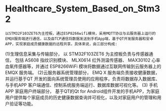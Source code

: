# Healthcare_System_Based_on_Stm32
    以STM32F103ZET6为主控板，通过ESP8266wifi模块，采用MQTT协议与云服务器上运行的EMQX服务端进行通信，以及由TCP通信将数据发送到手机App端，基于QT开发服务器和安卓APP，实现家庭成员健康数据的远程共享。具体来说，由三部分构成:
(1)生理信息采集与传输部分， 以 STM32F103ZET6 为主控板负责与传感器通信， 包括 AS608 指纹识别模块、 MLX0614 红外测温传感器、 MAX30102 心率血氧传感器等，并通过 ESP8266WiFi 模块将数据通过互联网传输到云服务器上的 EMQX 服务端。
(2)云服务器系统管理部分， EMQ X 服务端负责接收健康数据，并运行基于QT 开发的面向系统管理员使用的应用程序，负责将数据存入数据库、与手机APP 客户端通信、控制系统服务端运行、数据库数据可视化等。
(3) 手机 APP 家庭用户终端部分， 基于QT的Qt for Android组件开发的手机APP，为家庭用户提供每个家庭成员的历史健康数据查询并可视化，以及对家庭用户的管理和用户验证等功能。
